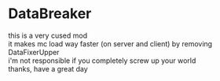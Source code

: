 # DataBreaker

this is a very cused mod  
it makes mc load way faster (on server and client) by removing DataFixerUpper  
i'm not responsible if you completely screw up your world  
thanks, have a great day  
